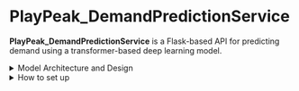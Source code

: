 ﻿# PlayPeak_DemandPredictionService


**PlayPeak_DemandPredictionService** is a Flask-based API for predicting demand using a transformer-based deep learning model.

<details>

<summary>Model Architecture and Design</summary>

## Model Architecture

The goal is to process a data sequence and identify repetitive patterns within that sequence in order to make future predictions. The data sequence refers to the values I aim to detect as recurring, while the supplementary data indicates when these values repeat. Specifically, the data in the sequence represents the number of orders placed on a given date and the number of users registered on that date, while the supplementary data includes the day and the month. As shown in the figure below, I used a transformer-based architecture to take advantage of its attention mechanism, and applied the ReLU activation function to the supplementary data through fully connected layers. In the end, the two outputs are concatenated, followed by a final fully connected layer with ReLU functions.

To make future predictions, the output data is reused as input at the data sequence point.

![image](https://github.com/user-attachments/assets/91dbda33-7f82-42a3-a7a4-801edda85c6c)

## Training the Model

![image](https://github.com/user-attachments/assets/d35ca2c1-ab5d-4b14-9c94-4c8558f592fa)


</details>



<details>

<summary>How to set up</summary>

---

## Requirements

- Python 3.8 or higher
- pip (Python package installer)

---

## Installation & Setup

### 1. Clone the Repository

```bash
git clone https://github.com/Serban681/PlayPeak_DemandPrediction.git
cd PlayPeak_DemandPrediction
```

### 2. Create a Virtual Environment (optional but recommended)

```bash
python -m venv venv
source venv/bin/activate
```

### 3. Install Dependencies

```bash
pip install -r requirements.txt
```

### 4. Configuration

Create a .env file in the root directory and add the following:

```dotenv
DB_API_URL=http://localhost:8080/api/v1
```

## Run the Flask App

```bash
python app.py
```

By default, the app will be available at:
http://127.0.0.1:5000/

</details>

